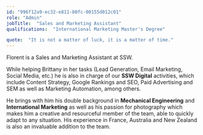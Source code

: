 ```yaml
---
id: "996f12a9-ec32-e811-80fc-00155d012c01"
role: "Admin"
jobTitle:  "Sales and Marketing Assistant"
qualifications:  "International Marketing Master's Degree"

quote:  "It is not a matter of luck, it is a matter of time."
---
```


Florent is a Sales and Marketing Assistant at SSW.

While helping Brittany in her tasks (Lead Generation, Email Marketing, Social Media, etc.) he is also in charge of our **SSW Digital** activities, which include Content Strategy, Google Rankings and SEO, Paid Advertising and SEM as well as Marketing Automation, among others.  

He brings with him his double background in **Mechanical Engineering** and **International Marketing** as well as his passion for photography which makes him a creative and resourceful member of the team, able to quickly adapt to any situation. His experience in France, Australia and New Zealand is also an invaluable addition to the team.  